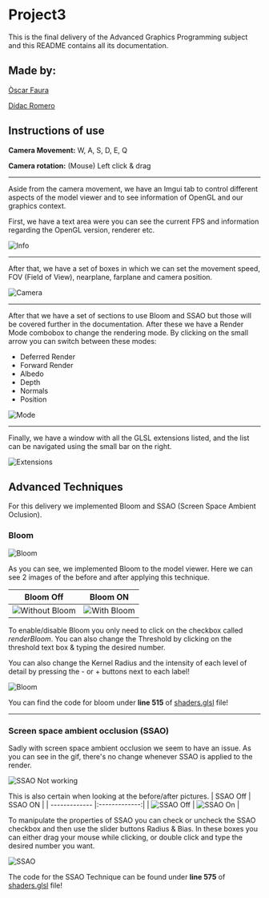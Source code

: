 # Project3

This is the final delivery of the Advanced Graphics Programming subject and this README contains all its documentation.

## Made by:
[Òscar Faura](https://github.com/ofaura)

[Dídac Romero](https://github.com/DidacRomero)

## Instructions of use

**Camera Movement:** W, A, S, D, E, Q

**Camera rotation:** (Mouse) Left click & drag

---

Aside from the camera movement, we have an Imgui tab to control different aspects of the model viewer and to see information of OpenGL and our graphics context.

First, we have a text area were you can see the current FPS and information regarding the OpenGL version, renderer etc.

![Info](https://raw.githubusercontent.com/AGP-Project/Project3/main/Documentation_Images/Information.JPG "Information")

---

After that, we have a set of boxes in which we can set the movement speed, FOV (Field of View), nearplane, farplane and camera position.

![Camera](https://raw.githubusercontent.com/AGP-Project/Project3/main/Documentation_Images/Camera_Imgui.JPG "Camera")

---

After that we have a set of sections to use Bloom and SSAO but those will be covered further in the documentation. After these we have a Render Mode combobox to change the rendering mode. By clicking on the small arrow you can switch between these modes:

* Deferred Render
* Forward Render
* Albedo
* Depth
* Normals
* Position

![Mode](https://raw.githubusercontent.com/AGP-Project/Project3/main/Documentation_Images/Render_Mode_Imgui.JPG "Render Mode")

---

Finally, we have a window with all the GLSL extensions listed, and the list can be navigated using the small bar on the right.

![Extensions](https://raw.githubusercontent.com/AGP-Project/Project3/main/Documentation_Images/GLSL_Extensions.JPG "Extensions") 

## Advanced Techniques
For this delivery we implemented Bloom and SSAO (Screen Space Ambient Oclusion).

### Bloom

![Bloom](https://raw.githubusercontent.com/AGP-Project/Project3/main/Documentation_Images/Bloom_Complete_Gif.gif "Bloom gif") 

As you can see, we implemented Bloom to the model viewer. Here we can see 2 images of the before and after applying this technique.

| Bloom Off        | Bloom ON           |
| ------------- |:-------------:|
| ![Without Bloom](https://raw.githubusercontent.com/AGP-Project/Project3/main/Documentation_Images/No_Bloom_Defferred.JPG "Without Bloom")      | ![With Bloom](https://raw.githubusercontent.com/AGP-Project/Project3/main/Documentation_Images/Bloom_Defferred.JPG "With Bloom") |



To enable/disable Bloom you only need to click on the checkbox called *renderBloom*. You can also change the Threshold by clicking  on the threshold text box 
& typing the desired number.

You can also change the Kernel Radius and the intensity of each level of detail by pressing the - or + buttons next to each label!

![Bloom](https://raw.githubusercontent.com/AGP-Project/Project3/main/Documentation_Images/Bloom_Imgui.JPG "Extensions") 

You can find the code for bloom under **line 515** of [shaders.glsl](https://github.com/AGP-Project/Project3/blob/main/Engine/WorkingDir/shaders.glsl) file!

---

### Screen space ambient occlusion (SSAO)

Sadly with screen space ambient occlusion we seem to have an issue. As you can see in the gif, there's no change whenever SSAO is applied to the render.

![SSAO Not working](https://raw.githubusercontent.com/AGP-Project/Project3/main/Documentation_Images/SSAO_Not_Working.gif "SSAO Not working") 

This is also certain when looking at the before/after pictures.
| SSAO Off        | SSAO ON           |
| ------------- |:-------------:|
| ![SSAO Off](https://raw.githubusercontent.com/AGP-Project/Project3/main/Documentation_Images/SSAO_Off.JPG "SSAO OFF")      | ![SSAO On](https://raw.githubusercontent.com/AGP-Project/Project3/main/Documentation_Images/SSAO_On.JPG "SSAO ON")	|


To manipulate the properties of SSAO you can check or uncheck the SSAO checkbox and then use the slider buttons Radius & Bias. In these boxes
you can either drag your mouse while clicking, or double click and type the desired number you want.

![SSAO](https://raw.githubusercontent.com/AGP-Project/Project3/main/Documentation_Images/SSAO_Imgui.JPG "SSAO")

The code for the SSAO Technique can be found under **line 575**  of [shaders.glsl](https://github.com/AGP-Project/Project3/blob/main/Engine/WorkingDir/shaders.glsl) file!






